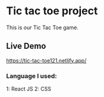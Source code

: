 # Tic tac toe project

This is our Tic Tac Toe game.

## Live Demo

https://tic-tac-toe121.netlify.app/

### Language I used:

1: React JS
2: CSS
